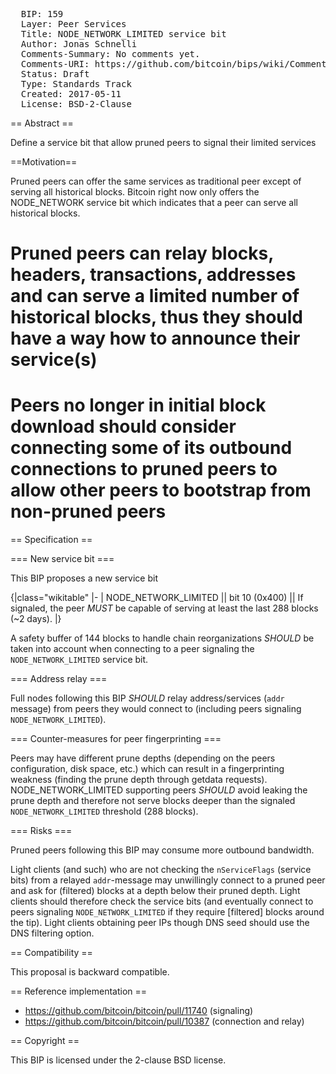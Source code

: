 <pre>
  BIP: 159
  Layer: Peer Services
  Title: NODE_NETWORK_LIMITED service bit
  Author: Jonas Schnelli <dev@jonasschnelli.ch>
  Comments-Summary: No comments yet.
  Comments-URI: https://github.com/bitcoin/bips/wiki/Comments:BIP-0159
  Status: Draft
  Type: Standards Track
  Created: 2017-05-11
  License: BSD-2-Clause
</pre>

== Abstract ==

Define a service bit that allow pruned peers to signal their limited services

==Motivation==

Pruned peers can offer the same services as traditional peer except of serving all historical blocks.
Bitcoin right now only offers the NODE_NETWORK service bit which indicates that a peer can serve
all historical blocks.
# Pruned peers can relay blocks, headers, transactions, addresses and can serve a limited number of historical blocks, thus they should have a way how to announce their service(s)
# Peers no longer in initial block download should consider connecting some of its outbound connections to pruned peers to allow other peers to bootstrap from non-pruned peers

== Specification ==

=== New service bit ===

This BIP proposes a new service bit

{|class="wikitable"
|-
| NODE_NETWORK_LIMITED || bit 10 (0x400) || If signaled, the peer <I>MUST</I> be capable of serving at least the last 288 blocks (~2 days).
|}

A safety buffer of 144 blocks to handle chain reorganizations <I>SHOULD</I> be taken into account when connecting to a peer signaling the <code>NODE_NETWORK_LIMITED</code> service bit.

=== Address relay ===

Full nodes following this BIP <I>SHOULD</I> relay address/services (<code>addr</code> message) from peers they would connect to (including peers signaling <code>NODE_NETWORK_LIMITED</code>).

=== Counter-measures for peer fingerprinting ===

Peers may have different prune depths (depending on the peers configuration, disk space, etc.) which can result in a fingerprinting weakness (finding the prune depth through getdata requests). NODE_NETWORK_LIMITED supporting peers <I>SHOULD</I> avoid leaking the prune depth and therefore not serve blocks deeper than the signaled <code>NODE_NETWORK_LIMITED</code> threshold (288 blocks).

=== Risks ===

Pruned peers following this BIP may consume more outbound bandwidth.

Light clients (and such) who are not checking the <code>nServiceFlags</code> (service bits) from a relayed <code>addr</code>-message may unwillingly connect to a pruned peer and ask for (filtered) blocks at a depth below their pruned depth. Light clients should therefore check the service bits (and eventually connect to peers signaling <code>NODE_NETWORK_LIMITED</code> if they require [filtered] blocks around the tip). Light clients obtaining peer IPs though DNS seed should use the DNS filtering option.

== Compatibility == 

This proposal is backward compatible.

== Reference implementation ==

* https://github.com/bitcoin/bitcoin/pull/11740 (signaling)
* https://github.com/bitcoin/bitcoin/pull/10387 (connection and relay)

== Copyright ==

This BIP is licensed under the 2-clause BSD license.